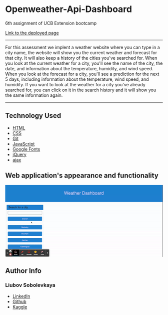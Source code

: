 # Openweather-Api-Dashboard
6th assignment of UCB Extension bootcamp


[Link to the deployed page](https://liubovsobolevskaya.github.io/Openweather-Api-Dashboard/)
_______________________________________
For this assessment we implent a weather website where you can type in a city name, the website will show you the current weather and forecast for that city. It will also keep a history of the cities you've searched for. When you look at the current weather for a city, you'll see the name of the city, the date, and information about the temperature, humidity, and wind speed. When you look at the forecast for a city, you'll see a prediction for the next 5 days, including information about the temperature, wind speed, and humidity. If you want to look at the weather for a city you've already searched for, you can click on it in the search history and it will show you the same information again.

___________________________

## Technology Used 

* [HTML](https://developer.mozilla.org/en-US/docs/Web/HTML)
* [CSS](https://developer.mozilla.org/en-US/docs/Web/CSS)      
* [Git](https://git-scm.com/)   
* [JavaScript](https://www.javascript.com/)   
* [Google Fonts](https://fonts.googleapis.com/) 
* [jQuery](https://jquery.com/)
* [ajax](https://api.jquery.com/jquery.ajax/)

## Web application's appearance and functionality

![](assets/imgs/video-to-gif.gif)

## Author Info

### Liubov Sobolevkaya
* [LinkedIn](https://www.linkedin.com/in/liubov-sobolevskaya-45756a101/)
* [Github](https://github.com/LiubovSobolevskaya)
* [Kaggle](https://www.kaggle.com/lyubovsobolevskaya)